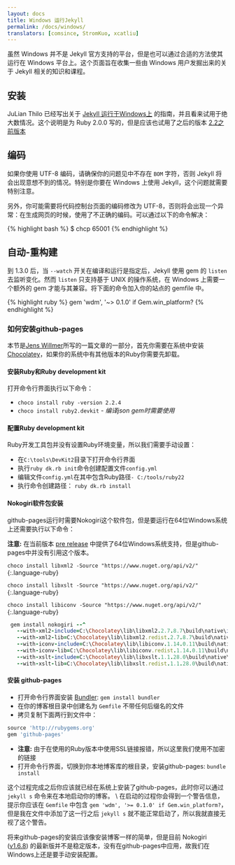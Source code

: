 ```yaml
---
layout: docs
title: Windows 运行Jekyll
permalink: /docs/windows/
translators: [comsince, StromKuo, xcatliu] 
---
```


虽然 Windows 并不是 Jekyll 官方支持的平台，但是也可以通过合适的方法使其运行在 Windows 平台上。这个页面旨在收集一些由 Windows 用户发掘出来的关于 Jekyll 相关的知识和课程。

## 安装

JuLian Thilo 已经写出关于 [Jekyll 运行于Windows上][windows-installation] 的指南，并且看来试用于绝大数情况。这个说明是为 Ruby 2.0.0 写的，但是应该也试用了之后的版本 [2.2之前版本][hitimes-issue]

## 编码

如果你使用 UTF-8 编码，请确保你的问题见中不存在 `BOM` 字符，否则 Jekyll 将会出现意想不到的情况。特别是你要在 Windows 上使用 Jekyll，这个问题就需要特别注意。

另外，你可能需要将代码控制台页面的编码修改为 UTF-8，否则将会出现一个异常：在生成网页的时候，使用了不正确的编码。可以通过以下的命令解决：

{% highlight bash %}
$ chcp 65001
{% endhighlight %}

[windows-installation]: http://jekyll-windows.juthilo.com/
[hitimes-issue]: https://github.com/copiousfreetime/hitimes/issues/40

## 自动-重构建

到 1.3.0 后，当 `--watch` 开关在编译和运行是指定后，Jekyll 使用 gem 的 `listen` 去监听变化。然而 `listen` 只支持基于 UNIX 的操作系统，在 Windows 上需要一个额外的 gem 才能与其兼容。将下面的命令加入你的站点的 gemfile 中。

{% highlight ruby %}
gem 'wdm', '~> 0.1.0' if Gem.win_platform?
{% endhighlight %}


### 如何安装github-pages

本节是[Jens Willmer][jwillmerPost]所写的一篇文章的一部分，首先你需要在系统中安装[Chocolatey][]，如果你的系统中有其他版本的Ruby你需要先卸载。

#### 安装Ruby和Ruby development kit

打开命令行界面执行以下命令：

 * `choco install ruby -version 2.2.4`
 * `choco install ruby2.devkit` - _编译json gem时需要使用_

#### 配置Ruby development kit

Ruby开发工具包并没有设置Ruby环境变量，所以我们需要手动设置：

 * 在`C:\tools\DevKit2`目录下打开命令行界面
 * 执行`ruby dk.rb init`命令创建配置文件`config.yml`
 * 编辑文件`config.yml`在其中包含Ruby路径`- C:/tools/ruby22`
 * 执行命令创建路径： `ruby dk.rb install`

#### Nokogiri软件包安装

github-pages运行时需要Nokogiri这个软件包，但是要运行在64位Windows系统上还需要执行以下命令：


**注意:** 在当前版本 [pre release][nokogiriFails] 中提供了64位Windows系统支持，但是github-pages中并没有引用这个版本。


`choco install libxml2 -Source "https://www.nuget.org/api/v2/"`{:.language-ruby}

`choco install libxslt -Source "https://www.nuget.org/api/v2/"`{:.language-ruby}

`choco install libiconv -Source "https://www.nuget.org/api/v2/"`{:.language-ruby}

```ruby
 gem install nokogiri --^
   --with-xml2-include=C:\Chocolatey\lib\libxml2.2.7.8.7\build\native\include^
   --with-xml2-lib=C:\Chocolatey\lib\libxml2.redist.2.7.8.7\build\native\bin\v110\x64\Release\dynamic\cdecl^
   --with-iconv-include=C:\Chocolatey\lib\libiconv.1.14.0.11\build\native\include^
   --with-iconv-lib=C:\Chocolatey\lib\libiconv.redist.1.14.0.11\build\native\bin\v110\x64\Release\dynamic\cdecl^
   --with-xslt-include=C:\Chocolatey\lib\libxslt.1.1.28.0\build\native\include^
   --with-xslt-lib=C:\Chocolatey\lib\libxslt.redist.1.1.28.0\build\native\bin\v110\x64\Release\dynamic
```

#### 安装 github-pages

 * 打开命令行界面安装 [Bundler][]: `gem install bundler`
 * 在你的博客根目录中创建名为 `Gemfile` 不带任何后缀名的文件
 * 拷贝复制下面两行到文件中：


```ruby
source 'http://rubygems.org'
gem 'github-pages'
```

 * **注意:** 由于在使用的Ruby版本中使用SSL链接报错，所以这里我们使用不加密的链接
 * 打开命令行界面，切换到你本地博客库的根目录，安装github-pages: `bundle install`


这个过程完成之后你应该就已经在系统上安装了github-pages，此时你可以通过 `jekyll s` 命令来在本地启动你的博客。 \\
在启动的过程你会得到一个警告信息，提示你应该在 `Gemfile` 中包含 `gem 'wdm', '>= 0.1.0' if Gem.win_platform?`，
但是我在文件中添加了这一行之后 `jekyll s` 就不能正常启动了，所以我就直接无视了这个警告。

将来github-pages的安装应该像安装博客一样的简单，但是目前 Nokogiri ([v1.6.8][nokogiriReleases]) 的最新版并不是稳定版本，没有在github-pages中应用，故我们在Windows上还是要手动安装配置。

[jwillmerPost]: http://jwillmer.de/blog/tutorial/how-to-install-jekyll-and-pages-gem-on-windows-10-x46 "Installation instructions by Jens Willmer"
[Chocolatey]: https://chocolatey.org/install "Package manager for Windows"
[Bundler]: http://bundler.io/ "Ruby Dependencie Manager"
[nokogiriReleases]: https://github.com/sparklemotion/nokogiri/releases "Nokogiri Releases"
[nokogiriFails]: https://github.com/sparklemotion/nokogiri/issues/1456#issuecomment-206481794 "Nokogiri fails to install on Ruby 2.3 for Windows"

